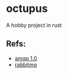 # octupus
A hobby project in rust

## Refs:
- [amqp 1.0](https://www.amqp.org/sites/amqp.org/files/amqp.pdf)
- [rabbitmq](https://www.rabbitmq.com/documentation.html)

